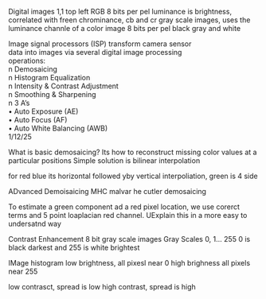 Digital images
1,1 top left
RGB 8 bits per pel
luminance is brightness, correlated with freen
chrominance, cb and cr
gray scale images, uses the luminance channle of a color image
8 bits per pel black gray and white

Image signal processors (ISP) transform camera sensor  
data into images via several digital image processing  
operations:  
n Demosaicing  
n Histogram Equalization  
n Intensity & Contrast Adjustment  
n Smoothing & Sharpening  
n 3 A’s  
• Auto Exposure (AE)  
• Auto Focus (AF)  
• Auto White Balancing (AWB)  
1/12/25

What is basic demosaicing?
Its how to reconstruct missing color values at a particular positions
Simple solution is bilinear interpolation

for red blue its horizontal followed yby vertical interpoliation, green is 4 side

ADvanced Demoisaicing MHC
malvar he cutler demosaicing

To estimate a green component ad a red pixel location, we use corerct terms and 5 point loaplacian red channel. UExplain this in a more easy to undersatnd way

Contrast Enhancement
8 bit gray scale images
Gray Scales 0, 1... 255
0 is black darkest and 255 is white brightest

IMage histogram
low brightness, all pixesl near 0
high brighness all pixels near 255

low contrasct, spread is low
high contrast, spread is high

